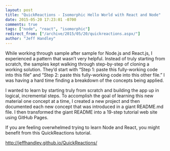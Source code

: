 ```yaml
---
layout: post
title: "QuickReactions - Isomorphic Hello World with React and Node"
date: 2015-05-20 17:23:01 -0700
comments: true
tags: ["node", "react", "isomorphic"]
redirect_from: ["/archive/2015/05/20/quickreactions.aspx/"]
author: "Jeff Handley"
---
```

<!-- more -->
<p>
While working through sample after sample for Node.js and React.js, I experienced a pattern that wasn’t very helpful. Instead of truly starting from scratch, the samples kept walking through step-by-step of cloning a working solution. They’d start with “Step 1: paste this fully-working code into this file” and “Step 2: paste this fully-working code into this other file.” I was having a hard time finding a breakdown of the concepts being applied.
</p>
<p>
I wanted to learn by starting truly from scratch and building the app up in logical, incremental steps.  To accomplish the goal of learning this new material one concept at a time, I created a new project and then documented each new concept that was introduced in a giant README.md file.  I then transformed the giant README into a 19-step tutorial web site using GitHub Pages.
</p>
<p>
If you are feeling overwhelmed trying to learn Node and React, you might benefit from this QuickReactions tutorial.
</p>
<p>
<a href="http://jeffhandley.github.io/QuickReactions/">http://jeffhandley.github.io/QuickReactions/</a>
</p>



